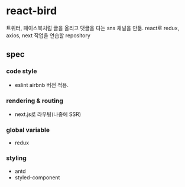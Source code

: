 # react-bird
트위터, 페이스북처럼 글을 올리고 댓글을 다는 sns 채널을 만듦.
react로 redux, axios, next 작업을 연습할 repository

## spec
### code style
- eslint airbnb 버전 적용.
### rendering & routing
- next.js로 라우팅(나중에 SSR)
### global variable
- redux
### styling
- antd
- styled-component
